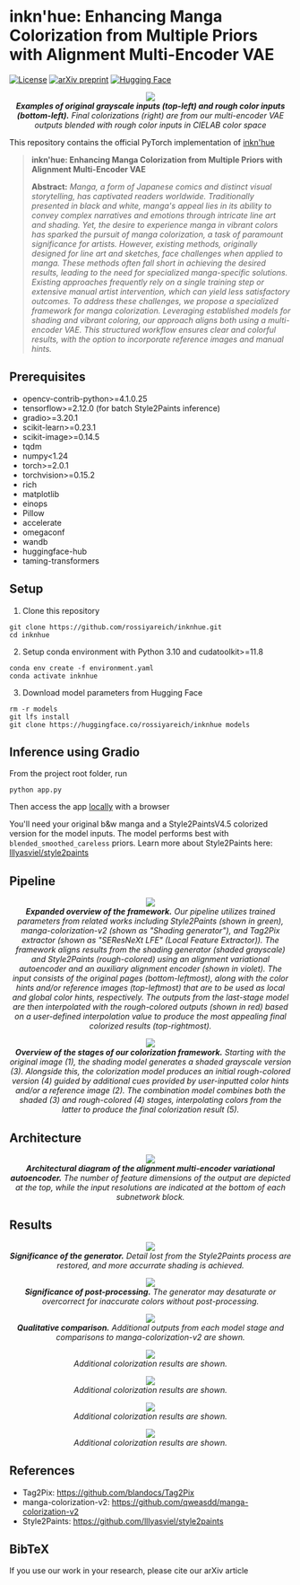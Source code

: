 # inkn'hue: Enhancing Manga Colorization from Multiple Priors with Alignment Multi-Encoder VAE

[![License](https://img.shields.io/github/license/rossiyareich/inknhue)](https://github.com/rossiyareich/inknhue/blob/main/LICENSE)
[![arXiv preprint](https://img.shields.io/badge/arXiv_preprint-b31b1b?logo=arXiv)](https://arxiv.org/abs/2311.01804)
[![Hugging Face](https://img.shields.io/badge/🤗%20Hugging%20Face-ffd226)](https://huggingface.co/rossiyareich/inknhue)

<p align="center">
<img src="assets/header.jpg"/>  
<br>
<em><b>Examples of original grayscale inputs (top-left) and rough color inputs (bottom-left).</b> Final colorizations (right) are from our multi-encoder VAE outputs blended with rough color inputs in CIELAB color space</em>
</p>

This repository contains the official PyTorch implementation of [inkn'hue](https://arxiv.org/abs/2311.01804)

> **inkn'hue: Enhancing Manga Colorization from Multiple Priors with Alignment Multi-Encoder VAE**<br>
> 
> **Abstract:** *Manga, a form of Japanese comics and distinct visual storytelling, has captivated readers worldwide. Traditionally presented in black and white, manga's appeal lies in its ability to convey complex narratives and emotions through intricate line art and shading. Yet, the desire to experience manga in vibrant colors has sparked the pursuit of manga colorization, a task of paramount significance for artists. However, existing methods, originally designed for line art and sketches, face challenges when applied to manga. These methods often fall short in achieving the desired results, leading to the need for specialized manga-specific solutions. Existing approaches frequently rely on a single training step or extensive manual artist intervention, which can yield less satisfactory outcomes. To address these challenges, we propose a specialized framework for manga colorization. Leveraging established models for shading and vibrant coloring, our approach aligns both using a multi-encoder VAE. This structured workflow ensures clear and colorful results, with the option to incorporate reference images and manual hints.*

## Prerequisites
- opencv-contrib-python>=4.1.0.25
- tensorflow>=2.12.0 (for batch Style2Paints inference)
- gradio>=3.20.1
- scikit-learn>=0.23.1
- scikit-image>=0.14.5
- tqdm
- numpy<1.24
- torch>=2.0.1
- torchvision>=0.15.2
- rich
- matplotlib
- einops
- Pillow
- accelerate
- omegaconf
- wandb
- huggingface-hub
- taming-transformers

## Setup
1. Clone this repository
``` shell
git clone https://github.com/rossiyareich/inknhue.git
cd inknhue
```
2. Setup conda environment with Python 3.10 and cudatoolkit>=11.8
``` shell
conda env create -f environment.yaml
conda activate inknhue
```
3. Download model parameters from Hugging Face
``` shell
rm -r models
git lfs install
git clone https://huggingface.co/rossiyareich/inknhue models
```

## Inference using Gradio
From the project root folder, run
``` shell
python app.py
```
Then access the app [locally](http://127.0.0.1:7860) with a browser

You'll need your original b&w manga and a Style2PaintsV4.5 colorized version for the model inputs. The model performs best with `blended_smoothed_careless` priors.
Learn more about Style2Paints here: [lllyasviel/style2paints](https://github.com/lllyasviel/style2paints)

## Pipeline
<p align="center">
<img src="assets/overview.jpg"/>  
<br>
<em><b>Expanded overview of the framework.</b> Our pipeline utilizes trained parameters from related works including Style2Paints (shown in green), manga-colorization-v2 (shown as "Shading generator"), and Tag2Pix extractor (shown as "SEResNeXt LFE" (Local Feature Extractor)). The framework aligns results from the shading generator (shaded grayscale) and Style2Paints (rough-colored) using an alignment variational autoencoder and an auxiliary alignment encoder (shown in violet). The input consists of the original pages (bottom-leftmost), along with the color hints and/or reference images (top-leftmost) that are to be used as local and global color hints, respectively. The outputs from the last-stage model are then interpolated with the rough-colored outputs (shown in red) based on a user-defined interpolation value to produce the most appealing final colorized results (top-rightmost).</em>
</p>
<p align="center">
<img src="assets/alignment.jpg"/>  
<br>
<em><b>Overview of the stages of our colorization framework.</b> Starting with the original image (1), the shading model generates a shaded grayscale version (3). Alongside this, the colorization model produces an initial rough-colored version (4) guided by additional cues provided by user-inputted color hints and/or a reference image (2). The combination model combines both the shaded (3) and rough-colored (4) stages, interpolating colors from the latter to produce the final colorization result (5).</em>
</p>

## Architecture
<p align="center">
<img src="assets/architecture.jpg"/>  
<br>
<em><b>Architectural diagram of the alignment multi-encoder variational autoencoder.</b> The number of feature dimensions of the output are depicted at the top, while the input resolutions are indicated at the bottom of each subnetwork block.</em>
</p>

## Results
<p align="center">
<img src="assets/generator.jpg"/>  
<br>
<em><b>Significance of the generator.</b> Detail lost from the Style2Paints process are restored, and more accurrate shading is achieved.</em>
</p>
<p align="center">
<img src="assets/postfx.jpg"/>  
<br>
<em><b>Significance of post-processing.</b> The generator may desaturate or overcorrect for inaccurate colors without post-processing.</em>
</p>
<p align="center">
<img src="assets/qualitative.jpg"/>  
<br>
<em><b>Qualitative comparison.</b> Additional outputs from each model stage and comparisons to manga-colorization-v2 are shown.</em>
</p>
<p align="center">
<img src="assets/suppl_add/0.jpg"/>  
<br>
<em>Additional colorization results are shown.</em>
</p>
<p align="center">
<img src="assets/suppl_add/1.jpg"/>  
<br>
<em>Additional colorization results are shown.</em>
</p>
<p align="center">
<img src="assets/suppl_add/2.jpg"/>  
<br>
<em>Additional colorization results are shown.</em>
</p>
<p align="center">
<img src="assets/suppl_add/3.jpg"/>  
<br>
<em>Additional colorization results are shown.</em>
</p>

## References
- Tag2Pix: https://github.com/blandocs/Tag2Pix
- manga-colorization-v2: https://github.com/qweasdd/manga-colorization-v2
- Style2Paints: https://github.com/lllyasviel/style2paints

## BibTeX
If you use our work in your research, please cite our arXiv article
```

```
